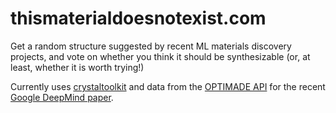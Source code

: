 # thismaterialdoesnotexist.com

Get a random structure suggested by recent ML materials discovery
projects, and vote on whether you think it should be synthesizable (or, at least, whether it is worth trying!)

Currently uses [crystaltoolkit](https://docs.crystaltoolkit.org) and data from the
[OPTIMADE API](https://optimade.org) for the recent [Google DeepMind
paper](https://github.com/google-deepmind/materials_discovery).
